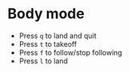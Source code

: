 # Body mode
- Press `q` to land and quit
- Press `t` to takeoff
- Press `f` to follow/stop following
- Press `l` to land